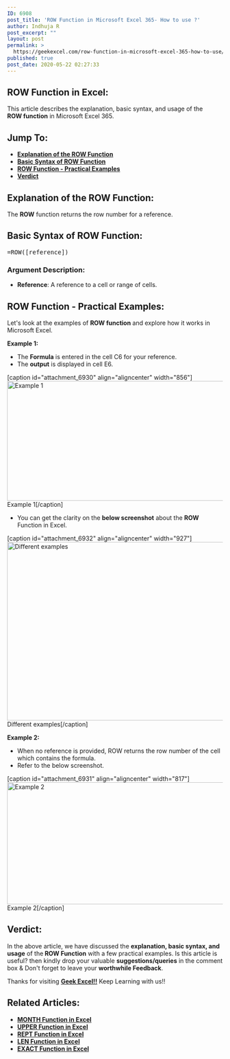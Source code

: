 ```yaml
---
ID: 6908
post_title: 'ROW Function in Microsoft Excel 365- How to use ?'
author: Indhuja R
post_excerpt: ""
layout: post
permalink: >
  https://geekexcel.com/row-function-in-microsoft-excel-365-how-to-use/
published: true
post_date: 2020-05-22 02:27:33
---
```

<h2>ROW Function in Excel:</h2>
This article describes the explanation, basic syntax, and usage of the <strong>ROW function</strong> in Microsoft Excel 365.
<h2>Jump To:</h2>
<ul>
 	<li><a href="#1"><strong>Explanation of the ROW Function</strong></a></li>
 	<li><a href="#2"><strong>Basic Syntax of ROW Function</strong></a></li>
 	<li><a href="#3"><strong>ROW Function - Practical Examples</strong></a></li>
 	<li><a href="#4"><strong>Verdict</strong></a></li>
</ul>
<h2 id="1"><strong>Explanation of the ROW Function:</strong></h2>
The <strong>ROW</strong> function returns the row number for a reference.
<h2 id="2"><strong>Basic Syntax of</strong> ROW Function:</h2>
<pre>=ROW([reference])</pre>
<h3><strong>Argument Description:</strong></h3>
<ul>
 	<li><strong>Reference</strong>: A reference to a cell or range of cells.</li>
</ul>
<h2 id="3"><strong>ROW Function - Practical Examples:</strong></h2>
Let's look at the examples of <strong>ROW </strong><b>function</b> and explore how it works in Microsoft Excel.

<strong>Example 1:</strong>
<ul>
 	<li>The <strong>Formula</strong> is entered in the cell C6 for your reference.</li>
 	<li>The <strong>output</strong> is displayed in cell E6.</li>
</ul>
[caption id="attachment_6930" align="aligncenter" width="856"]<img class="wp-image-6930 size-full" src="https://geekexcel.com/wp-content/uploads/2020/05/Screenshot_1-35.png" alt="Example 1" width="856" height="279" /> Example 1[/caption]
<ul>
 	<li>You can get the clarity on the <strong>below screenshot</strong> about the <strong>ROW</strong> Function in Excel.</li>
</ul>
[caption id="attachment_6932" align="aligncenter" width="927"]<img class="wp-image-6932 size-full" src="https://geekexcel.com/wp-content/uploads/2020/05/Screenshot_3-24.png" alt="Different examples" width="927" height="416" /> Different examples[/caption]

<strong>Example 2:</strong>
<ul>
 	<li>When no reference is provided, ROW returns the row number of the cell which contains the formula.</li>
 	<li>Refer to the below screenshot.</li>
</ul>
[caption id="attachment_6931" align="aligncenter" width="817"]<img class="wp-image-6931 size-full" src="https://geekexcel.com/wp-content/uploads/2020/05/Screenshot_2-27.png" alt="Example 2" width="817" height="284" /> Example 2[/caption]
<h2 id="4"><strong>Verdict:</strong></h2>
In the above article, we have discussed the <strong>explanation, basic syntax, and usage</strong> of the<strong> ROW Function</strong> with a few practical examples. Is this article is useful? then kindly drop your valuable <strong>suggestions/queries</strong> in the comment box &amp; Don't forget to leave your <strong>worthwhile Feedback</strong>.

Thanks for visiting <strong><a href="https://geekexcel.com/">Geek Excel!!</a></strong> Keep Learning with us!!
<h2>Related Articles:</h2>
<ul>
 	<li><a href="https://geekexcel.com/how-to-use-month-function-in-microsoft-excel-365/" rel="nofollow"><strong>MONTH Function in Excel</strong></a></li>
 	<li><a href="https://geekexcel.com/how-to-use-upper-function-in-microsoft-excel-365/" rel="nofollow"><strong>UPPER Function in Excel</strong></a></li>
 	<li><a href="https://geekexcel.com/how-to-use-rept-function-in-microsoft-excel-2013/" rel="nofollow"><strong>REPT Function in Excel</strong></a></li>
 	<li><a href="https://geekexcel.com/how-to-use-len-function-in-microsoft-excel-365/" rel="nofollow"><strong>LEN Function in Excel</strong></a></li>
 	<li><a href="https://geekexcel.com/how-to-use-exact-function-in-microsoft-excel-365/" rel="nofollow"><strong>EXACT Function in Excel</strong></a></li>
</ul>
